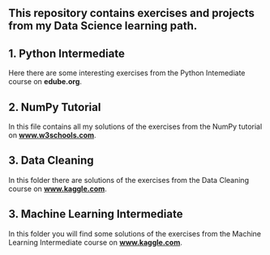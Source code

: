 ## This repository contains exercises and projects from my Data Science learning path.

## 1. Python Intermediate
Here there are some interesting exercises from the Python Intemediate course on **edube.org**. 

## 2. NumPy Tutorial
In this file contains all my solutions of the exercises from the NumPy tutorial on **www.w3schools.com**.

## 3. Data Cleaning
In this folder there are solutions of the exercises from the Data Cleaning course on **www.kaggle.com**.

## 3. Machine Learning Intermediate
In this folder you will find some solutions of the exercises from the Machine Learning Intermediate course on **www.kaggle.com**.

